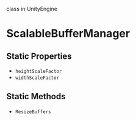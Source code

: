 class in UnityEngine
# ScalableBufferManager

## Static Properties
- `heightScaleFactor`
- `widthScaleFactor`
## Static Methods
- `ResizeBuffers`
